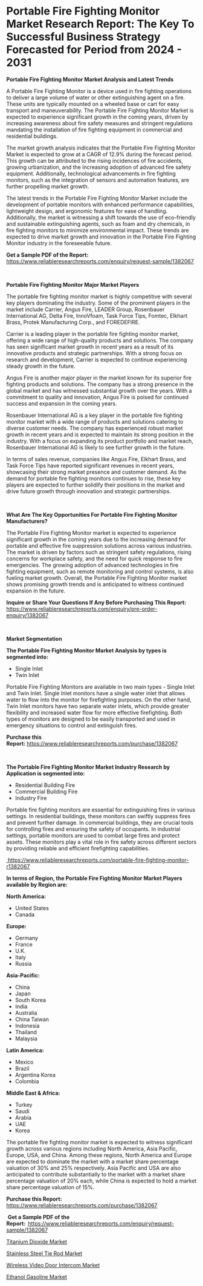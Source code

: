 <p><h1>Portable Fire Fighting Monitor Market Research Report: The Key To Successful Business Strategy Forecasted for Period from 2024 - 2031</h1></p><p><strong>Portable Fire Fighting Monitor Market Analysis and Latest Trends</strong></p>
<p><p>A Portable Fire Fighting Monitor is a device used in fire fighting operations to deliver a large volume of water or other extinguishing agent on a fire. These units are typically mounted on a wheeled base or cart for easy transport and maneuverability. The Portable Fire Fighting Monitor Market is expected to experience significant growth in the coming years, driven by increasing awareness about fire safety measures and stringent regulations mandating the installation of fire fighting equipment in commercial and residential buildings.</p><p>The market growth analysis indicates that the Portable Fire Fighting Monitor Market is expected to grow at a CAGR of 12.9% during the forecast period. This growth can be attributed to the rising incidences of fire accidents, growing urbanization, and the increasing adoption of advanced fire safety equipment. Additionally, technological advancements in fire fighting monitors, such as the integration of sensors and automation features, are further propelling market growth.</p><p>The latest trends in the Portable Fire Fighting Monitor Market include the development of portable monitors with enhanced performance capabilities, lightweight design, and ergonomic features for ease of handling. Additionally, the market is witnessing a shift towards the use of eco-friendly and sustainable extinguishing agents, such as foam and dry chemicals, in fire fighting monitors to minimize environmental impact. These trends are expected to drive market growth and innovation in the Portable Fire Fighting Monitor industry in the foreseeable future.</p></p>
<p><strong>Get a Sample PDF of the Report:&nbsp;</strong> <a href="https://www.reliableresearchreports.com/enquiry/request-sample/1382067">https://www.reliableresearchreports.com/enquiry/request-sample/1382067</a></p>
<p>&nbsp;</p>
<p><strong>Portable Fire Fighting Monitor Major Market Players</strong></p>
<p><p>The portable fire fighting monitor market is highly competitive with several key players dominating the industry. Some of the prominent players in the market include Carrier, Angus Fire, LEADER Group, Rosenbauer International AG, Delta Fire, InnoVfoam, Task Force Tips, Fomtec, Elkhart Brass, Protek Manufacturing Corp., and FOREDEFIRE. </p><p>Carrier is a leading player in the portable fire fighting monitor market, offering a wide range of high-quality products and solutions. The company has seen significant market growth in recent years as a result of its innovative products and strategic partnerships. With a strong focus on research and development, Carrier is expected to continue experiencing steady growth in the future.</p><p>Angus Fire is another major player in the market known for its superior fire fighting products and solutions. The company has a strong presence in the global market and has witnessed substantial growth over the years. With a commitment to quality and innovation, Angus Fire is poised for continued success and expansion in the coming years.</p><p>Rosenbauer International AG is a key player in the portable fire fighting monitor market with a wide range of products and solutions catering to diverse customer needs. The company has experienced robust market growth in recent years and is expected to maintain its strong position in the industry. With a focus on expanding its product portfolio and market reach, Rosenbauer International AG is likely to see further growth in the future.</p><p>In terms of sales revenue, companies like Angus Fire, Elkhart Brass, and Task Force Tips have reported significant revenues in recent years, showcasing their strong market presence and customer demand. As the demand for portable fire fighting monitors continues to rise, these key players are expected to further solidify their positions in the market and drive future growth through innovation and strategic partnerships.</p></p>
<p>&nbsp;</p>
<p><strong>What Are The Key Opportunities For Portable Fire Fighting Monitor Manufacturers?</strong></p>
<p><p>The Portable Fire Fighting Monitor market is expected to experience significant growth in the coming years due to the increasing demand for portable and effective fire suppression solutions across various industries. The market is driven by factors such as stringent safety regulations, rising concerns for workplace safety, and the need for quick response to fire emergencies. The growing adoption of advanced technologies in fire fighting equipment, such as remote monitoring and control systems, is also fueling market growth. Overall, the Portable Fire Fighting Monitor market shows promising growth trends and is anticipated to witness continued expansion in the future.</p></p>
<p><strong>Inquire or Share Your Questions If Any Before Purchasing This Report:</strong> <a href="https://www.reliableresearchreports.com/enquiry/pre-order-enquiry/1382067">https://www.reliableresearchreports.com/enquiry/pre-order-enquiry/1382067</a></p>
<p>&nbsp;</p>
<p><strong>Market Segmentation</strong></p>
<p><strong>The Portable Fire Fighting Monitor Market Analysis by types is segmented into:</strong></p>
<p><ul><li>Single Inlet</li><li>Twin Inlet</li></ul></p>
<p><p>Portable Fire Fighting Monitors are available in two main types - Single Inlet and Twin Inlet. Single Inlet monitors have a single water inlet that allows water to flow into the monitor for firefighting purposes. On the other hand, Twin Inlet monitors have two separate water inlets, which provide greater flexibility and increased water flow for more effective firefighting. Both types of monitors are designed to be easily transported and used in emergency situations to control and extinguish fires.</p></p>
<p><strong>Purchase this Report:&nbsp;</strong><a href="https://www.reliableresearchreports.com/purchase/1382067">https://www.reliableresearchreports.com/purchase/1382067</a></p>
<p>&nbsp;</p>
<p><strong>The Portable Fire Fighting Monitor Market Industry Research by Application is segmented into:</strong></p>
<p><ul><li>Residential Building Fire</li><li>Commercial Building Fire</li><li>Industry Fire</li></ul></p>
<p><p>Portable fire fighting monitors are essential for extinguishing fires in various settings. In residential buildings, these monitors can swiftly suppress fires and prevent further damage. In commercial buildings, they are crucial tools for controlling fires and ensuring the safety of occupants. In industrial settings, portable monitors are used to combat large fires and protect assets. These monitors play a vital role in fire safety across different sectors by providing reliable and efficient firefighting capabilities.</p></p>
<p><a href="https://www.reliableresearchreports.com/portable-fire-fighting-monitor-r1382067">&nbsp;https://www.reliableresearchreports.com/portable-fire-fighting-monitor-r1382067</a></p>
<p><strong>In terms of Region, the Portable Fire Fighting Monitor Market Players available by Region are:</strong></p>
<p>
    <p> <strong> North America: </strong>
        <ul>
            <li>United States</li>
            <li>Canada</li>
        </ul>
        </p> 
    <p> <strong> Europe: </strong>
        <ul>
            <li>Germany</li>
            <li>France</li>
            <li>U.K.</li>
            <li>Italy</li>
            <li>Russia</li>
        </ul>
        </p> 
    <p> <strong> Asia-Pacific: </strong>
        <ul>
            <li>China</li>
            <li>Japan</li>
            <li>South Korea</li>
            <li>India</li>
            <li>Australia</li>
            <li>China Taiwan</li>
            <li>Indonesia</li>
            <li>Thailand</li>
            <li>Malaysia</li>
        </ul>
        </p> 
    <p> <strong> Latin America: </strong>
        <ul>
            <li>Mexico</li>
            <li>Brazil</li>
            <li>Argentina Korea</li>
            <li>Colombia</li>
        </ul>
        </p> 
    <p> <strong> Middle East & Africa: </strong>
        <ul>
            <li>Turkey</li>
            <li>Saudi</li>
            <li>Arabia</li>
            <li>UAE</li>
            <li>Korea</li>
        </ul>
    </p>
    </p>
<p><p>The portable fire fighting monitor market is expected to witness significant growth across various regions including North America, Asia Pacific, Europe, USA, and China. Among these regions, North America and Europe are expected to dominate the market with a market share percentage valuation of 30% and 25% respectively. Asia Pacific and USA are also anticipated to contribute substantially to the market with a market share percentage valuation of 20% each, while China is expected to hold a market share percentage valuation of 15%.</p></p>
<p><strong>Purchase this Report: </strong><a href="https://www.reliableresearchreports.com/purchase/1382067">https://www.reliableresearchreports.com/purchase/1382067</a></p>
<p>&nbsp;<strong>Get a Sample PDF of the Report:&nbsp;&nbsp;</strong><a href="https://www.reliableresearchreports.com/enquiry/request-sample/1382067">https://www.reliableresearchreports.com/enquiry/request-sample/1382067</a></p>
<p><strong></strong></p>
<p><p><a href="https://issuu.com/reportprime-2/docs/titanium-dioxide-market-size-2030.pptx">Titanium Dioxide Market</a></p><p><a href="https://www.linkedin.com/pulse/stainless-steel-tie-rod-market-size-outlook-forecast-zw67e?trackingId=y2kXYjuhxR1DtwhLfqpahA%3D%3D">Stainless Steel Tie Rod Market</a></p><p><a href="https://www.linkedin.com/pulse/analyzing-wireless-video-door-intercom-market-global-xerxe?trackingId=%2Fw6EnuxtVS%2FtuXj43%2F%2FoQQ%3D%3D">Wireless Video Door Intercom Market</a></p><p><a href="https://issuu.com/reportprime-2/docs/ethanol-gasoline-market-size-2030.pptx">Ethanol Gasoline Market</a></p></p>